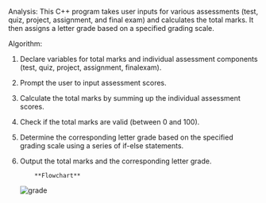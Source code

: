 Analysis:
This C++ program takes user inputs for various assessments (test, quiz, project, assignment, and final exam) and calculates the total marks. It then assigns a letter grade based on a specified grading scale.

Algorithm:
1. Declare variables for total marks and individual assessment components (test, quiz, project, assignment, finalexam).
2. Prompt the user to input assessment scores.
3. Calculate the total marks by summing up the individual assessment scores.
4. Check if the total marks are valid (between 0 and 100).
5. Determine the corresponding letter grade based on the specified grading scale using a series of if-else statements.
6. Output the total marks and the corresponding letter grade.

           **Flowchart**

   ![grade](https://github.com/SWEG-2015EC-Batch/Mr-Robot/assets/149063873/42a01281-a1a5-452b-863f-e9a70a3dfa1e)



